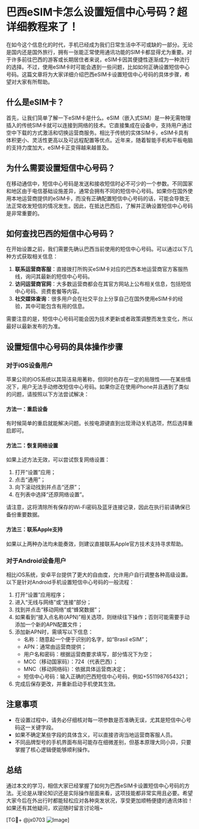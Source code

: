 # 巴西eSIM卡怎么设置短信中心号码？超详细教程来了！

在如今这个信息化的时代，手机已经成为我们日常生活中不可或缺的一部分。无论是国内还是国外旅行，拥有一张能正常使用通讯功能的SIM卡都显得尤为重要。对于许多前往巴西的游客或长期居住者来说，eSIM卡因其便捷性逐渐成为一种流行的选择。不过，使用eSIM卡时可能会遇到一些问题，比如如何正确设置短信中心号码。这篇文章将为大家详细介绍巴西eSIM卡设置短信中心号码的具体步骤，希望对大家有所帮助。

## 什么是eSIM卡？

首先，让我们简单了解一下eSIM卡是什么。eSIM（嵌入式SIM）是一种无需物理插入的传统SIM卡就可以连接到网络的技术。它直接集成在设备中，支持用户通过空中下载的方式激活和切换运营商服务。相比于传统的实体SIM卡，eSIM卡具有体积更小、灵活性更高以及可远程配置等优点。近年来，随着智能手机和平板电脑的支持力度加大，eSIM卡正变得越来越普及。

## 为什么需要设置短信中心号码？

在移动通信中，短信中心号码是发送和接收短信时必不可少的一个参数。不同国家和地区由于电信基础设施差异，通常会拥有不同的短信中心号码。如果你在国外使用本地运营商提供的eSIM卡，而没有正确配置短信中心号码的话，可能会导致无法正常收发短信的情况发生。因此，在抵达巴西后，了解并正确设置短信中心号码是非常重要的。

## 如何查找巴西的短信中心号码？

在开始设置之前，我们需要先确认巴西当前使用的短信中心号码。可以通过以下几种方式获取相关信息：

1. **联系运营商客服**：直接拨打所购买eSIM卡对应的巴西本地运营商官方客服热线，询问其最新的短信中心号码。
2. **访问运营商官网**：大多数运营商都会在其官方网站上公布相关信息，包括短信中心号码、资费套餐等内容。
3. **社交媒体查询**：很多用户会在社交平台上分享自己在国外使用eSIM卡的经验，其中可能包含有用的信息。

需要注意的是，短信中心号码可能会因为技术更新或者政策调整而发生变化，所以最好以最新发布的为准。

## 设置短信中心号码的具体操作步骤

### 对于iOS设备用户

苹果公司的iOS系统以其简洁易用著称，但同时也存在一定的局限性——在某些情况下，用户无法手动修改短信中心号码。如果你正在使用iPhone并且遇到了类似的问题，请按照以下方法尝试解决：

#### 方法一：重启设备
有时候简单的重启就能解决问题。长按电源键直到出现滑动关机选项，然后选择重启即可。

#### 方法二：恢复网络设置
如果上述方法无效，可以尝试恢复网络设置：
1. 打开“设置”应用；
2. 点击“通用”；
3. 向下滚动找到并点击“还原”；
4. 在列表中选择“还原网络设置”。

请注意，这将清除所有保存的Wi-Fi密码及蓝牙连接记录，因此在执行前请确保已备份重要数据。

#### 方法三：联系Apple支持
如果以上两种办法均未能奏效，则建议直接联系Apple官方技术支持寻求帮助。

### 对于Android设备用户

相比iOS系统，安卓平台提供了更大的自由度，允许用户自行调整各种高级设置。以下是针对Android手机设置短信中心号码的一般流程：

1. 打开“设置”应用程序；
2. 进入“无线与网络”或“连接”部分；
3. 找到并点击“移动网络”或“蜂窝数据”；
4. 如果看到“接入点名称(APN)”相关选项，则继续往下操作；否则可能需要手动添加一个新的APN配置文件；
5. 添加新APN时，需填写以下信息：
   - 名称：随意起一个便于识别的名字，如“Brasil eSIM”；
   - APN：通常由运营商提供；
   - 用户名和密码：根据运营商要求填写，部分情况下为空；
   - MCC（移动国家码）：724（代表巴西）；
   - MNC（移动网络码）：依据具体运营商决定；
   - 短信中心号码：输入正确的巴西短信中心号码，例如+5511987654321；
6. 完成后保存更改，并重新启动手机使其生效。

## 注意事项

- 在设置过程中，请务必仔细核对每一项参数是否准确无误，尤其是短信中心号码这一关键字段。
- 如果不确定某些字段的具体含义，可以直接咨询当地运营商客服人员。
- 不同品牌型号的手机界面布局可能存在细微差别，但基本原理大同小异，只要掌握了核心逻辑便能够顺利操作。

## 总结

通过本文的学习，相信大家已经掌握了如何为巴西eSIM卡设置短信中心号码的方法。无论是从理论知识还是实际操作层面来看，这项技能都非常实用且必要。希望大家今后在外出行时都能轻松应对各种突发状况，享受更加顺畅便捷的通讯体验！如果还有其他疑问，欢迎随时留言讨论哦~

[TG💪+ @jx0703 ![Image](https://github.com/user-attachments/assets/dbca1d08-cadb-493c-b0ec-ad6f7a83f270)]